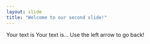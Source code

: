 ```yaml
---
layout: slide
title: "Welcome to our second slide!"
---
```

Your text is Your text is...
Use the left arrow to go back!
